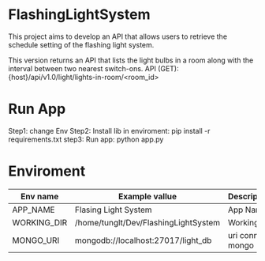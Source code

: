 # FlashingLightSystem
This project aims to develop an API that allows users to retrieve the schedule setting of the flashing light system.

This version returns an API that lists the light bulbs in a room along with the interval between two nearest switch-ons.
API (GET): {host}/api/v1.0/light/lights-in-room/<room_id>

# Run App
Step1: change Env
Step2: Install lib in enviroment: pip install -r requirements.txt
step3: Run app: python app.py

# Enviroment
| Env name | Example vallue | Description |
|---------|---------|-----------------|
| APP_NAME  |  Flasing Light System    | App Name      |
| WORKING_DIR   | /home/tunglt/Dev/FlashingLightSystem    | Working dir  |
| MONGO_URI   | mongodb://localhost:27017/light_db    | uri connect mongo    |
